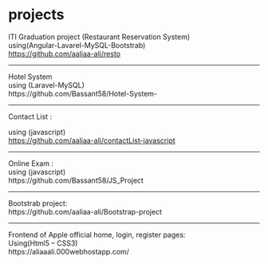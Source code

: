 # projects

ITI Graduation project (Restaurant Reservation System)
<br/>
using(Angular-Lavarel-MySQL-Bootstrab)
<br/>
https://github.com/aaliaa-ali/resto
<hr/>
Hotel System 
<br/>
using (Laravel-MySQL)
<br/>
https://github.com/Bassant58/Hotel-System-
<hr/>
Contact List :
<br/>

using (javascript)
<br/>
https://github.com/aaliaa-ali/contactList-javascript
<hr/>
Online Exam :
<br/>
using (javascript)
<br/>
https://github.com/Bassant58/JS_Project
<hr/>
Bootstrab project:
<br/>
https://github.com/aaliaa-ali/Bootstrap-project
<hr/>
Frontend of Apple official home, login, register pages:
<br/>
Using(Html5 – CSS3) 
<br/>
https://aliaaali.000webhostapp.com/
